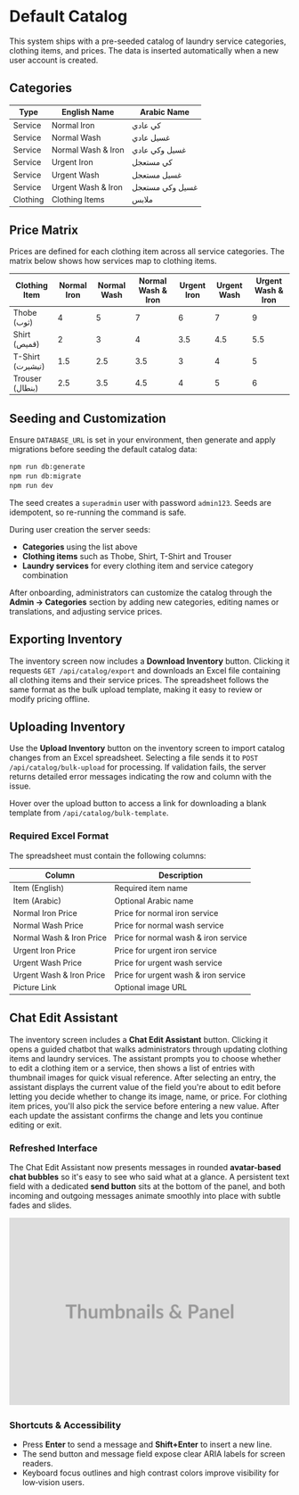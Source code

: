 # Default Catalog

This system ships with a pre-seeded catalog of laundry service categories, clothing items, and prices. The data is inserted automatically when a new user account is created.

## Categories

| Type | English Name | Arabic Name |
| --- | --- | --- |
| Service | Normal Iron | كي عادي |
| Service | Normal Wash | غسيل عادي |
| Service | Normal Wash & Iron | غسيل وكي عادي |
| Service | Urgent Iron | كي مستعجل |
| Service | Urgent Wash | غسيل مستعجل |
| Service | Urgent Wash & Iron | غسيل وكي مستعجل |
| Clothing | Clothing Items | ملابس |

## Price Matrix

Prices are defined for each clothing item across all service categories. The matrix below shows how services map to clothing items.

| Clothing Item | Normal Iron | Normal Wash | Normal Wash & Iron | Urgent Iron | Urgent Wash | Urgent Wash & Iron |
| --- | --- | --- | --- | --- | --- | --- |
| Thobe (ثوب) | 4 | 5 | 7 | 6 | 7 | 9 |
| Shirt (قميص) | 2 | 3 | 4 | 3.5 | 4.5 | 5.5 |
| T-Shirt (تيشيرت) | 1.5 | 2.5 | 3.5 | 3 | 4 | 5 |
| Trouser (بنطال) | 2.5 | 3.5 | 4.5 | 4 | 5 | 6 |

## Seeding and Customization

Ensure `DATABASE_URL` is set in your environment, then generate and apply migrations before seeding the default catalog data:

```bash
npm run db:generate
npm run db:migrate
npm run dev
```

The seed creates a `superadmin` user with password `admin123`. Seeds are idempotent, so re-running the command is safe.

During user creation the server seeds:

- **Categories** using the list above
- **Clothing items** such as Thobe, Shirt, T-Shirt and Trouser
- **Laundry services** for every clothing item and service category combination

After onboarding, administrators can customize the catalog through the **Admin → Categories** section by adding new categories, editing names or translations, and adjusting service prices.

## Exporting Inventory

The inventory screen now includes a **Download Inventory** button. Clicking it requests `GET /api/catalog/export` and downloads an Excel file containing all clothing items and their service prices. The spreadsheet follows the same format as the bulk upload template, making it easy to review or modify pricing offline.

## Uploading Inventory

Use the **Upload Inventory** button on the inventory screen to import catalog changes from an Excel spreadsheet. Selecting a file sends it to `POST /api/catalog/bulk-upload` for processing. If validation fails, the server returns detailed error messages indicating the row and column with the issue.

Hover over the upload button to access a link for downloading a blank template from `/api/catalog/bulk-template`.

### Required Excel Format

The spreadsheet must contain the following columns:

| Column | Description |
| --- | --- |
| Item (English) | Required item name |
| Item (Arabic) | Optional Arabic name |
| Normal Iron Price | Price for normal iron service |
| Normal Wash Price | Price for normal wash service |
| Normal Wash & Iron Price | Price for normal wash & iron service |
| Urgent Iron Price | Price for urgent iron service |
| Urgent Wash Price | Price for urgent wash service |
| Urgent Wash & Iron Price | Price for urgent wash & iron service |
| Picture Link | Optional image URL |

## Chat Edit Assistant

The inventory screen includes a **Chat Edit Assistant** button. Clicking it opens a guided chatbot that walks administrators through updating clothing items and laundry services. The assistant prompts you to choose whether to edit a clothing item or a service, then shows a list of entries with thumbnail images for quick visual reference. After selecting an entry, the assistant displays the current value of the field you're about to edit before letting you decide whether to change its image, name, or price. For clothing item prices, you'll also pick the service before entering a new value. After each update the assistant confirms the change and lets you continue editing or exit.

### Refreshed Interface

The Chat Edit Assistant now presents messages in rounded **avatar-based chat bubbles** so it's easy to see who said what at a glance. A persistent text field with a dedicated **send button** sits at the bottom of the panel, and both incoming and outgoing messages animate smoothly into place with subtle fades and slides.

![Chat Edit Assistant showing thumbnails and enlarged panel](./chat-edit-assistant.png)

### Shortcuts & Accessibility

- Press **Enter** to send a message and **Shift+Enter** to insert a new line.
- The send button and message field expose clear ARIA labels for screen readers.
- Keyboard focus outlines and high contrast colors improve visibility for low‑vision users.

